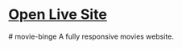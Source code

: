 <h1><a href="https://movix-binge.netlify.app/">Open Live Site</a></h1>
# movie-binge
A fully responsive movies website.
